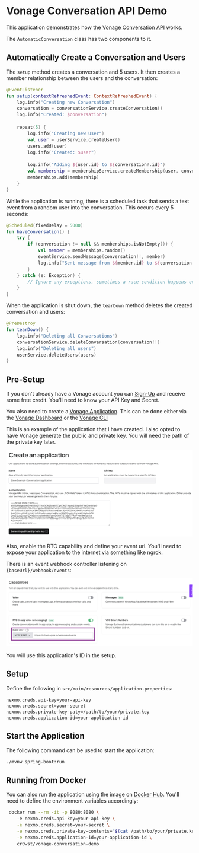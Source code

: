 # Vonage Conversation API Demo

This application demonstrates how the [Vonage Conversation API](https://developer.nexmo.com/conversation/overview) works.

The `AutomaticConversation` class has two components to it.

## Automatically Create a Conversation and Users

The `setup` method creates a conversation and 5 users. It then creates a member relationship between the users and the conversation:

```kt
@EventListener
fun setup(contextRefreshedEvent: ContextRefreshedEvent) {
    log.info("Creating new Conversation")
    conversation = conversationService.createConversation()
    log.info("Created: $conversation")

    repeat(5) {
        log.info("Creating new User")
        val user = userService.createUser()
        users.add(user)
        log.info("Created: $user")

        log.info("Adding ${user.id} to ${conversation?.id}")
        val membership = membershipService.createMembership(user, conversation!!)
        memberships.add(membership)
    }
}
```

While the application is running, there is a scheduled task that sends a text event from a random user into the conversation. This occurs every 5 seconds:

```kt
@Scheduled(fixedDelay = 5000)
fun haveConversation() {
    try {
        if (conversation != null && memberships.isNotEmpty()) {
            val member = memberships.random()
            eventService.sendMessage(conversation!!, member)
            log.info("Sent message from ${member.id} to ${conversation!!.id}")
        }
    } catch (e: Exception) {
        // Ignore any exceptions, sometimes a race condition happens or we send too fast for Nexmo.
    }
}
```

When the application is shut down, the `tearDown` method deletes the created conversation and users:

```kt
@PreDestroy
fun tearDown() {
    log.info("Deleting all Conversations")
    conversationService.deleteConversation(conversation!!)
    log.info("Deleting all users")
    userService.deleteUsers(users)
}
```

## Pre-Setup

If you don't already have a Vonage account you can [Sign-Up](https://dashboard.nexmo.com/sign-up) and receive some free credit. You'll need to know your API Key and Secret.

You also need to create a [Vonage Application](https://developer.nexmo.com/application/overview). This can be done either via the [Vonage Dashboard](https://dashboard.nexmo.com/applications/new) or the [Vonage CLI](https://developer.nexmo.com/application/nexmo-cli)

This is an example of the application that I have created. I also opted to have Vonage generate the public and private key. You will need the path of the private key later.

![](create-application.png)

Also, enable the RTC capability and define your event url. You'll need to expose your application to the internet via something like [ngrok](https://ngrok.com).

There is an event webhook controller listening on `{baseUrl}/webhook/events`:

![](capability.png)

You will use this application's ID in the setup.

## Setup

Define the following in `src/main/resources/application.properties`:

```properties
nexmo.creds.api-key=your-api-key
nexmo.creds.secret=your-secret
nexmo.creds.private-key-paty=/path/to/your/private.key
nexmo.creds.application-id=your-application-id
```

## Start the Application

The following command can be used to start the application:

```sh
./mvnw spring-boot:run
```

## Running from Docker

You can also run the application using the image on [Docker Hub](https://hub.docker.com/r/cr0wst/vonage-conversation-demo). You'll need to define the environment variables accordingly:

```sh
 docker run --rm -it -p 8080:8080 \ 
    -e nexmo.creds.api-key=your-api-key \
    -e nexmo.creds.secret=your-secret \
    -e nexmo.creds.private-key-contents="$(cat /path/to/your/private.key)" \
    -e nexmo.creds.application-id=your-application-id \
    cr0wst/vonage-conversation-demo
```